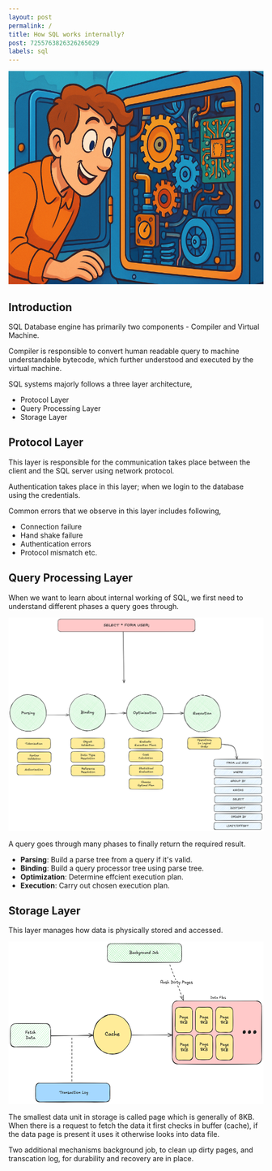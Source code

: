 ```yaml
---
layout: post
permalink: /
title: How SQL works internally?
post: 7255763826326265029
labels: sql
---
```


<img src="./images/cover.png" height="420px" width="820px" />

## Introduction
SQL Database engine has primarily two components - Compiler and Virtual Machine.

Compiler is responsible to convert human readable query to machine understandable bytecode, which further understood and executed by the virtual machine.

SQL systems majorly follows a three layer architecture,
- Protocol Layer
- Query Processing Layer
- Storage Layer


## Protocol Layer
This layer is responsible for the communication takes place between the client and the SQL server using network protocol.

Authentication takes place in this layer; when we login to the database using the credentials.

Common errors that we observe in this layer includes following,
- Connection failure
- Hand shake failure
- Authentication errors
- Protocol mismatch etc.

## Query Processing Layer
When we want to learn about internal working of SQL, we first need to understand different phases a query goes through.


<img src="./images/phases.png" height="420px" width="820px" />

A query goes through many phases to finally return the required result.

- **Parsing**: Build a parse tree from a query if it's valid.
- **Binding**: Build a query processor tree using parse tree.
- **Optimization**: Determine effcient execution plan.
- **Execution**: Carry out chosen execution plan.

## Storage Layer
This layer manages how data is physically stored and accessed.

<img src="./images/storage.png" height="320px" width="520px" />

The smallest data unit in storage is called page which is generally of 8KB. When there is a request to fetch the data it first checks in buffer (cache), if the data page is present it uses it otherwise looks into data file.

Two additional mechanisms background job, to clean up dirty pages, and transcation log, for durability and recovery are in place.